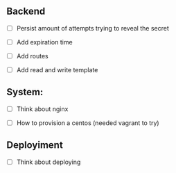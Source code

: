 
## Backend

- [ ]  Persist amount of attempts trying to reveal the secret
- [ ]  Add expiration time
- [ ]  Add routes
- [ ]  Add read and write template


## System:

- [ ] Think about nginx
- [ ] How to provision a centos (needed vagrant to try)


## Deployiment

- [ ] Think about deploying
